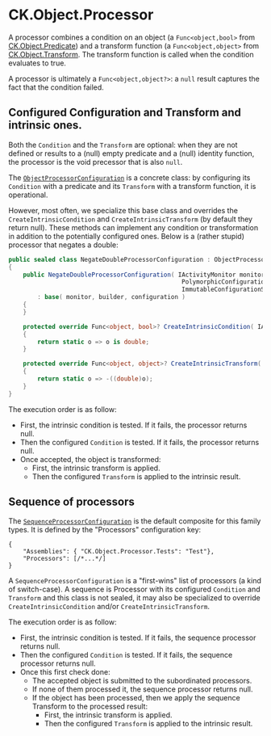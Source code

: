 # CK.Object.Processor

A processor combines a condition on an object (a `Func<object,bool>` from
[CK.Object.Predicate](../CK.Object.Predicate/README.md)) and a transform function (a `Func<object,object>`
from [CK.Object.Transform](../CK.Object.Transform/README.md). The transform function is called
when the condition evaluates to true.

A processor is ultimately a `Func<object,object?>`: a `null` result captures the fact that the
condition failed.

## Configured Configuration and Transform and intrinsic ones.
Both the `Condition` and the `Transform` are optional: when they are not defined or results to
a (null) empty predicate and a (null) identity function, the processor is the void precessor that
is also `null`.

The [`ObjectProcessorConfiguration`](Sync/ObjectProcessorConfiguration.cs) is a concrete class:
by configuring its `Condition` with a predicate and its `Transform` with a transform function, it
is operational.

However, most often, we specialize this base class and overrides the `CreateIntrinsicCondition`
and `CreateIntrinsicTransform` (by default they return null). These methods can implement any
condition or transformation in addition to the potentially configured ones. Below is a
(rather stupid) processor that negates a double:
```csharp
public sealed class NegateDoubleProcessorConfiguration : ObjectProcessorConfiguration
{
    public NegateDoubleProcessorConfiguration( IActivityMonitor monitor,
                                                PolymorphicConfigurationTypeBuilder builder,
                                                ImmutableConfigurationSection configuration )
        : base( monitor, builder, configuration )
    {
    }

    protected override Func<object, bool>? CreateIntrinsicCondition( IActivityMonitor monitor, IServiceProvider services )
    {
        return static o => o is double;
    }

    protected override Func<object, object>? CreateIntrinsicTransform( IActivityMonitor monitor, IServiceProvider services )
    {
        return static o => -((double)o);
    }
}
```
The execution order is as follow:
- First, the intrinsic condition is tested. If it fails, the processor returns null.
- Then the configured `Condition` is tested. If it fails, the processor returns null.
- Once accepted, the object is transformed:
  - First, the intrinsic transform is applied.
  - Then the configured `Transform` is applied to the intrinsic result.

## Sequence of processors
The [`SequenceProcessorConfiguration`](Sync/SequenceProcessorConfiguration.cs) is the default composite
for this family types. It is defined by the "Processors" configuration key:
```jsonc
{
    "Assemblies": { "CK.Object.Processor.Tests": "Test"},
    "Processors": [/*...*/]
}
```
A `SequenceProcessorConfiguration` is a "first-wins" list of processors (a kind of switch-case).
A sequence is Processor with its configured `Condition` and `Transform` and this class is not
sealed, it may also be specialized to override `CreateIntrinsicCondition`
and/or `CreateIntrinsicTransform`.

The execution order is as follow:
- First, the intrinsic condition is tested. If it fails, the sequence processor returns null.
- Then the configured `Condition` is tested. If it fails, the sequence processor returns null.
- Once this first check done:
   - The accepted object is submitted to the subordinated processors.
   - If none of them processed it, the sequence processor returns null.
   - If the object has been processed, then we apply the sequence Transform to the processed result:
     - First, the intrinsic transform is applied.
     - Then the configured `Transform` is applied to the intrinsic result.

